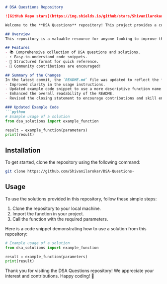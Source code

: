 ```markdown
# DSA Questions Repository

![GitHub Repo stars](https://img.shields.io/github/stars/Shivanilarokar/DSA-Questions-?style=social) ![GitHub forks](https://img.shields.io/github/forks/Shivanilarokar/DSA-Questions-?style=social) ![License](https://img.shields.io/badge/license-MIT-blue.svg)

Welcome to the **DSA Questions** repository! This project provides a collection of data structures and algorithms questions along with their solutions to help you enhance your coding skills.

## Overview
This repository is a valuable resource for anyone looking to improve their coding skills, whether you're preparing for interviews or just looking to practice your problem-solving abilities.

## Features
- 📚 Comprehensive collection of DSA questions and solutions.
- ⚡ Easy-to-understand code snippets.
- 📖 Structured format for quick reference.
- 🤝 Community contributions are encouraged!

## Summary of the Changes
In the latest commit, the `README.md` file was updated to reflect the following changes:
- Improved clarity in the usage instructions.
- Updated example code snippet to use a more descriptive function name.
- Enhanced the overall readability of the README.
- Revised the closing statement to encourage contributions and skill enhancement.

### Updated Example Code
```python
# Example usage of a solution
from dsa_solutions import example_function

result = example_function(parameters)
print(result)
```

## Installation
To get started, clone the repository using the following command:

```bash
git clone https://github.com/Shivanilarokar/DSA-Questions-
```

## Usage
To use the solutions provided in this repository, follow these simple steps:
1. Clone the repository to your local machine.
2. Import the function in your project.
3. Call the function with the required parameters.

Here is a code snippet demonstrating how to use a solution from this repository:

```python
# Example usage of a solution
from dsa_solutions import example_function

result = example_function(parameters)
print(result)
```

Thank you for visiting the DSA Questions repository! We appreciate your interest and contributions. Happy coding! 🎉
```